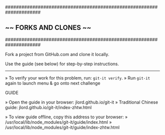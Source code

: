 #####################################################################
##                    ~~  FORKS AND CLONES  ~~                     ##
#####################################################################

Fork a project from GitHub.com and clone it locally.

Use the guide (see below) for step-by-step instructions.

---------------------------------------------------------------------

» To verify your work for this problem, run: `git-it verify`.
» Run `git-it` again to launch menu & go onto next challenge

GUIDE

» Open the guide in your browser: jlord.github.io/git-it
» Traditional Chinese guide: jlord.github.io/git-it/index-zhtw.html

» To view guide offline, copy this address to your browser:
» /usr/local/lib/node_modules/git-it/guide/index.html
» /usr/local/lib/node_modules/git-it/guide/index-zhtw.html
